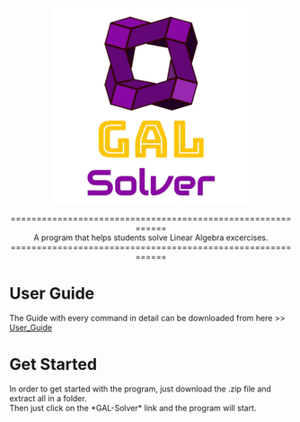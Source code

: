 <p align="center">
  <img src="/Icon/Logo-removebg.png" width="350" title="logo">
</p>

<p align="center">
  ============================================================<br>
  A program that helps students solve Linear Algebra excercises.<br>
  ============================================================
</p>

<p align="left">
  <h1>User Guide </h1>
  The Guide with every command in detail can be downloaded from here >> 
  <a href="https://github.com/Degra02/GAL-Library/blob/main/User-Guide/User_Guide.pdf" target="_blank"> User_Guide </a> 
</p>

<p align="left">
  <h1>Get Started</h1>
  In order to get started with the program, just download the .zip file and extract all in a folder.<br>
  Then just click on the *GAL-Solver* link and the program will start.
</p>


